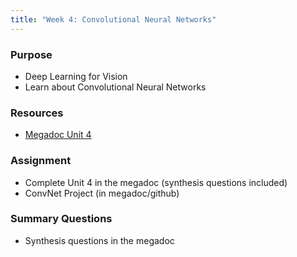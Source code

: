 ```yaml
---
title: "Week 4: Convolutional Neural Networks"
---
```


### Purpose

- Deep Learning for Vision
- Learn about Convolutional Neural Networks

### Resources

- [Megadoc Unit 4](../megadoc/unit-04)

### Assignment

- Complete Unit 4 in the megadoc (synthesis questions included)
- ConvNet Project (in megadoc/github)

### Summary Questions

- Synthesis questions in the megadoc